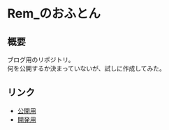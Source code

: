 # Rem_のおふとん

## 概要
ブログ用のリポジトリ。  
何を公開するか決まっていないが、試しに作成してみた。  

## リンク
  - [公開用](https://silverag-corgi.github.io/)
  - [開発用](http://localhost:4000/silverag-corgi.github.io/)
